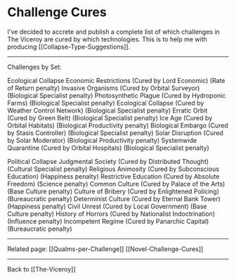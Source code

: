 # Challenge Cures

I've decided to accrete and publish a complete list of which challenges in The Viceroy are cured by which technologies.  This is to help me with producing [[Collapse-Type-Suggestions]].

---
Challenges by Set:

Ecological Collapse
Economic Restrictions (Cured by Lord Economic) (Rate of Return penalty)
Invasive Organisms (Cured by Orbital Surveyor) (Biological Specialist penalty)
Photosynthetic Plague (Cured by Hydroponic Farms) (Biological Specialist penalty)
Ecological Collapse (Cured by Weather Control Network) (Biological Specialist penalty)
Erratic Orbit (Cured by Green Belt) (Biological Specialist penalty)
Ice Age (Cured by Orbital Habitats)  (Biological Productivity penalty)
Biological Embargo (Cured by Stasis Controller)  (Biological Specialist penalty)
Solar Disruption (Cured by Solar Moderator)  (Biological Productivity penalty)
Systemwide Quarantine (Cured by Orbital Hospitals) (Biological Specialist penalty)

Political Collapse
Judgmental Society (Cured by Distributed Thought) (Cultural Specialist penalty)
Religious Animosity (Cured by Subconscious Education)  (Happiness penalty)
Restrictive Education (Cured by Absolute Freedom)  (Science penalty)
Common Culture  (Cured by Palace of the Arts)  (Base Culture penalty)
Culture of Bribery  (Cured by Enlightened Policing)  (Bureaucratic penalty)
Determinist Culture  (Cured by Eternal Bank Tower)  (Happiness penalty)
Civil Unrest  (Cured by Local Government)  (Base Culture penalty)
History of Horrors (Cured by Nationalist Indoctrination)  (Influence penalty)
Incompetent Regime  (Cured by Panarchic Capital)  (Bureaucratic penalty)

---
Related page:
[[Qualms-per-Challenge]]
[[Novel-Challenge-Cures]]

---
Back to [[The-Viceroy]]

[//begin]: # "Autogenerated link references for markdown compatibility"
[Collapse Type Suggestions]: collapse-type-suggestions.md "Collapse Type Suggestions"
[The Viceroy]: The-Viceroy.md "The-Viceroy"
[//end]: # "Autogenerated link references"